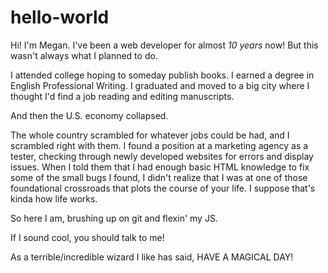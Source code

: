 # hello-world
Hi! I'm Megan. I've been a web developer for almost *10 years* now! But this wasn't always what I planned to do.

I attended college hoping to someday publish books. I earned a degree in English Professional Writing. I graduated and moved to a big city where I thought I'd find a job reading and editing manuscripts.

And then the U.S. economy collapsed.

The whole country scrambled for whatever jobs could be had, and I scrambled right with them. I found a position at a marketing agency as a tester, checking through newly developed websites for errors and display issues. When I told them that I had enough basic HTML knowledge to fix some of the small bugs I found, I didn't realize that I was at one of those foundational crossroads that plots the course of your life. I suppose that's kinda how life works.

So here I am, brushing up on git and flexin' my JS.

If I sound cool, you should talk to me!

As a terrible/incredible wizard I like has said,
HAVE A MAGICAL DAY!
